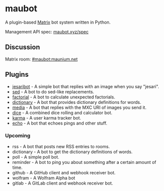 # maubot
A plugin-based [Matrix](https://matrix.org) bot system written in Python.

Management API spec: [maubot.xyz/spec](https://maubot.xyz/spec)

## Discussion
Matrix room: [#maubot:maunium.net](https://matrix.to/#/#maubot:maunium.net)

## Plugins
* [jesaribot](https://github.com/maubot/jesaribot) - A simple bot that replies with an image when you say "jesari".
* [sed](https://github.com/maubot/sed) - A bot to do sed-like replacements.
* [factorial](https://github.com/maubot/factorial) - A bot to calculate unexpected factorials.
* [dictionary](https://github.com/maubot/dictionary) - A bot that provides dictionary definitions for words.
* [media](https://github.com/maubot/media) - A bot that replies with the MXC URI of images you send it.
* [dice](https://github.com/maubot/dice) - A combined dice rolling and calculator bot.
* [karma](https://github.com/maubot/karma) - A user karma tracker bot.
* [echo](https://github.com/maubot/echo) - A bot that echoes pings and other stuff.

### Upcoming
* rss - A bot that posts new RSS entries to rooms.
* dictionary - A bot to get the dictionary definitions of words.
* poll - A simple poll bot.
* reminder - A bot to ping you about something after a certain amount of time.
* github - A GitHub client and webhook receiver bot.
* wolfram - A Wolfram Alpha bot
* gitlab - A GitLab client and webhook receiver bot.
